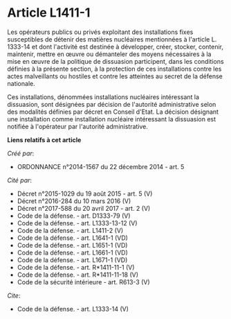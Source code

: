 # Article L1411-1

Les opérateurs publics ou privés exploitant des installations fixes susceptibles de détenir des matières nucléaires
mentionnées à l'article L. 1333-14 et dont l'activité est destinée à développer, créer, stocker, contenir, maintenir, mettre
en œuvre ou démanteler des moyens nécessaires à la mise en œuvre de la politique de dissuasion participent, dans les
conditions définies à la présente section, à la protection de ces installations contre les actes malveillants ou hostiles et
contre les atteintes au secret de la défense nationale. 

Ces installations, dénommées installations nucléaires intéressant la dissuasion, sont désignées par décision de l'autorité
administrative selon des modalités définies par décret en Conseil d'Etat. La décision désignant une installation comme
installation nucléaire intéressant la dissuasion est notifiée à l'opérateur par l'autorité administrative.

**Liens relatifs à cet article**

_Créé par_:

  - ORDONNANCE n°2014-1567 du 22 décembre 2014 - art. 5

_Cité par_:

  - Décret n°2015-1029 du 19 août 2015 - art. 5 (V)
  - Décret n°2016-284 du 10 mars 2016 (V)
  - Décret n°2017-588 du 20 avril 2017 - art. 2 (V)
  - Code de la défense. - art. D1333-79 (V)
  - Code de la défense. - art. L1333-13-12 (V)
  - Code de la défense. - art. L1411-2 (V)
  - Code de la défense. - art. L1641-1 (VD)
  - Code de la défense. - art. L1651-1 (VD)
  - Code de la défense. - art. L1661-1 (VD)
  - Code de la défense. - art. L1671-1 (VD)
  - Code de la défense. - art. R*1411-11-1 (V)
  - Code de la défense. - art. R*1411-11-18 (V)
  - Code de la sécurité intérieure - art. R613-3 (V)

_Cite_:

  - Code de la défense. - art. L1333-14 (V)
